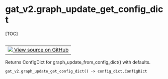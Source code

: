 # gat_v2.graph_update_get_config_dict

[TOC]

<!-- Insert buttons and diff -->

<table class="tfo-notebook-buttons tfo-api nocontent" align="left">
<td>
  <a target="_blank" href="https://github.com/tensorflow/gnn/tree/master/tensorflow_gnn/models/gat_v2/config_dict.py#L22-L39">
    <img src="https://www.tensorflow.org/images/GitHub-Mark-32px.png" />
    View source on GitHub
  </a>
</td>
</table>

Returns ConfigDict for graph_update_from_config_dict() with defaults.

<pre class="devsite-click-to-copy prettyprint lang-py tfo-signature-link">
<code>gat_v2.graph_update_get_config_dict() -> config_dict.ConfigDict
</code></pre>

<!-- Placeholder for "Used in" -->
